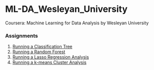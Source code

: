 # ML-DA_Wesleyan_University
Coursera: Machine Learning for Data Analysis by Wesleyan University

### Assignments
1. [Running a Classification Tree](https://github.com/drogova/ML-DA_Wesleyan_University/blob/master/assignment_1.ipynb)
2. [Running a Random Forest](https://github.com/drogova/ML-DA_Wesleyan_University/blob/master/assignment_2.ipynb)
3. [Running a Lasso Regression Analysis](https://github.com/drogova/ML-DA_Wesleyan_University/blob/master/assignment_3.ipynb)
4. [Running a k-means Cluster Analysis](https://github.com/drogova/ml-da_wesleyan_university/blob/master/assignment_4.ipynb)
